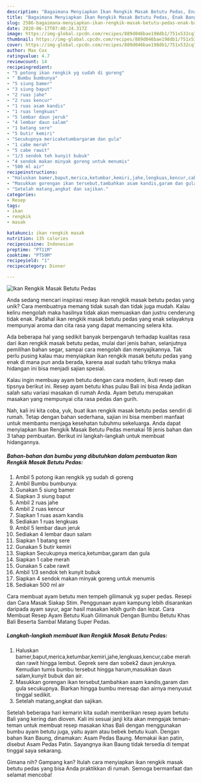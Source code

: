 ```yaml
---
description: "Bagaimana Menyiapkan Ikan Rengkik Masak Betutu Pedas, Enak Banget"
title: "Bagaimana Menyiapkan Ikan Rengkik Masak Betutu Pedas, Enak Banget"
slug: 2586-bagaimana-menyiapkan-ikan-rengkik-masak-betutu-pedas-enak-banget
date: 2020-06-17T07:40:24.317Z
image: https://img-global.cpcdn.com/recipes/889d046bae198db1/751x532cq70/ikan-rengkik-masak-betutu-pedas-foto-resep-utama.jpg
thumbnail: https://img-global.cpcdn.com/recipes/889d046bae198db1/751x532cq70/ikan-rengkik-masak-betutu-pedas-foto-resep-utama.jpg
cover: https://img-global.cpcdn.com/recipes/889d046bae198db1/751x532cq70/ikan-rengkik-masak-betutu-pedas-foto-resep-utama.jpg
author: Max Cox
ratingvalue: 4.7
reviewcount: 14
recipeingredient:
- "5 potong ikan rengkik yg sudah di goreng"
- " Bumbu bumbunya"
- "5 siung bamer"
- "3 siung baput"
- "2 ruas jahe"
- "2 ruas kencur"
- "1 ruas asam kandis"
- "1 ruas lengkuas"
- "5 lembar daun jeruk"
- "4 lembar daun salam"
- "1 batang sere"
- "5 butir kemiri"
- "Secukupnya mericaketumbargaram dan gula"
- "1 cabe merah"
- "5 cabe rawit"
- "1/3 sendok teh kunyit bubuk"
- "4 sendok makan minyak goreng untuk menumis"
- "500 ml air"
recipeinstructions:
- "Haluskan bamer,baput,merica,ketumbar,kemiri,jahe,lengkuas,kencur,cabe merah dan rawit hingga lembut. Geprek sere dan sobek2 daun jeruknya. Kemudian tumis bumbu tersebut hingga harum,masukkan daun salam,kunyit bubuk dan air."
- "Masukkan gorengan ikan tersebut,tambahkan asam kandis,garam dan gula secukupnya. Biarkan hingga bumbu meresap dan airnya menyusut tinggal sedikit."
- "Setelah matang,angkat dan sajikan."
categories:
- Resep
tags:
- ikan
- rengkik
- masak

katakunci: ikan rengkik masak 
nutrition: 135 calories
recipecuisine: Indonesian
preptime: "PT11M"
cooktime: "PT59M"
recipeyield: "1"
recipecategory: Dinner

---
```



![Ikan Rengkik Masak Betutu Pedas](https://img-global.cpcdn.com/recipes/889d046bae198db1/751x532cq70/ikan-rengkik-masak-betutu-pedas-foto-resep-utama.jpg)

Anda sedang mencari inspirasi resep ikan rengkik masak betutu pedas yang unik? Cara membuatnya memang tidak susah dan tidak juga mudah. Kalau keliru mengolah maka hasilnya tidak akan memuaskan dan justru cenderung tidak enak. Padahal ikan rengkik masak betutu pedas yang enak selayaknya mempunyai aroma dan cita rasa yang dapat memancing selera kita.

Ada beberapa hal yang sedikit banyak berpengaruh terhadap kualitas rasa dari ikan rengkik masak betutu pedas, mulai dari jenis bahan, selanjutnya pemilihan bahan segar, sampai cara mengolah dan menyajikannya. Tak perlu pusing kalau mau menyiapkan ikan rengkik masak betutu pedas yang enak di mana pun anda berada, karena asal sudah tahu triknya maka hidangan ini bisa menjadi sajian spesial.

Kalau ingin membuay ayam betutu dengan cara modern, ikuti resep dan tipsnya berikut ini. Resep ayam betutu khas pulau Bali ini bisa Anda jadikan salah satu variasi masakan di rumah Anda. Ayam betutu merupakan masakan yang mempunyai cita rasa pedas dan gurih.


Nah, kali ini kita coba, yuk, buat ikan rengkik masak betutu pedas sendiri di rumah. Tetap dengan bahan sederhana, sajian ini bisa memberi manfaat untuk membantu menjaga kesehatan tubuhmu sekeluarga. Anda dapat menyiapkan Ikan Rengkik Masak Betutu Pedas memakai 18 jenis bahan dan 3 tahap pembuatan. Berikut ini langkah-langkah untuk membuat hidangannya.

<!--inarticleads1-->

##### Bahan-bahan dan bumbu yang dibutuhkan dalam pembuatan Ikan Rengkik Masak Betutu Pedas:

1. Ambil 5 potong ikan rengkik yg sudah di goreng
1. Ambil  Bumbu bumbunya:
1. Gunakan 5 siung bamer
1. Siapkan 3 siung baput
1. Ambil 2 ruas jahe
1. Ambil 2 ruas kencur
1. Siapkan 1 ruas asam kandis
1. Sediakan 1 ruas lengkuas
1. Ambil 5 lembar daun jeruk
1. Sediakan 4 lembar daun salam
1. Siapkan 1 batang sere
1. Gunakan 5 butir kemiri
1. Siapkan Secukupnya merica,ketumbar,garam dan gula
1. Siapkan 1 cabe merah
1. Gunakan 5 cabe rawit
1. Ambil 1/3 sendok teh kunyit bubuk
1. Siapkan 4 sendok makan minyak goreng untuk menumis
1. Sediakan 500 ml air


Cara membuat ayam betutu men tempeh gilimanuk yg super pedas. Resepi dan Cara Masak Siakap Stim. Penggunaan ayam kampung lebih disarankan daripada ayam sayur, agar hasil masakan lebih gurih dan lezat. Cara Membuat Resep Ayam Betutu Kuah Gilimanuk Dengan Bumbu Betutu Khas Bali Beserta Sambal Matang Super Pedas. 

<!--inarticleads2-->

##### Langkah-langkah membuat Ikan Rengkik Masak Betutu Pedas:

1. Haluskan bamer,baput,merica,ketumbar,kemiri,jahe,lengkuas,kencur,cabe merah dan rawit hingga lembut. Geprek sere dan sobek2 daun jeruknya. Kemudian tumis bumbu tersebut hingga harum,masukkan daun salam,kunyit bubuk dan air.
1. Masukkan gorengan ikan tersebut,tambahkan asam kandis,garam dan gula secukupnya. Biarkan hingga bumbu meresap dan airnya menyusut tinggal sedikit.
1. Setelah matang,angkat dan sajikan.


Setelah beberapa hari kemarin kita sudah memberikan resep ayam betutu Bali yang kering dan dioven. Kali ini sesuai janji kita akan mengajak teman-teman untuk membuat resep masakan khas Bali dengan menggunakan bumbu ayam betutu juga, yaitu ayam atau bebek betutu kuah. Dengan bahan Ikan Baung, dinamakan: Asam Pedas Baung. Memakai ikan patin, disebut Asam Pedas Patin. Sayangnya ikan Baung tidak tersedia di tempat tinggal saya sekarang. 

Gimana nih? Gampang kan? Itulah cara menyiapkan ikan rengkik masak betutu pedas yang bisa Anda praktikkan di rumah. Semoga bermanfaat dan selamat mencoba!

